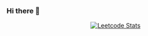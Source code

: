 ### Hi there 👋

<!--
**nikhilagarwal1701/nikhilagarwal1701** is a ✨ _special_ ✨ repository because its `README.md` (this file) appears on your GitHub profile.

Here are some ideas to get you started:

- 🔭 I’m currently working on ...
- 🌱 I’m currently learning ...
- 👯 I’m looking to collaborate on ...
- 🤔 I’m looking for help with ...
- 💬 Ask me about ...
- 📫 How to reach me: ...
- 😄 Pronouns: ...
- ⚡ Fun fact: ...
-->
<div align='center'>
    <a href='https://leetcode.com/cheehwatang'>
    <img src='https://leetcard.jacoblin.cool/nikhil17agarwal?border=0&radius=30&ext=contest&theme=dark' alt='Leetcode Stats'>
    </a>
</div>

</br>
